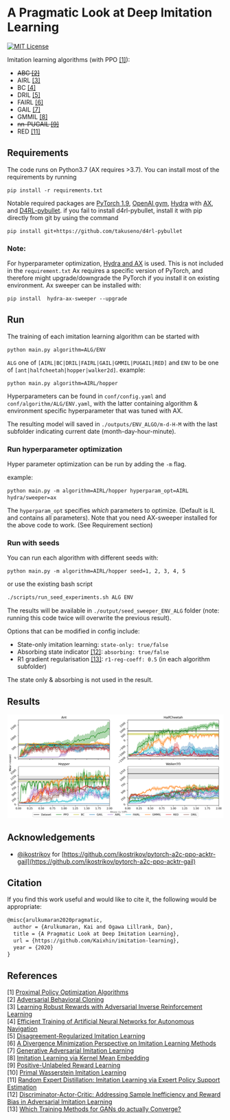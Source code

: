 A Pragmatic Look at Deep Imitation Learning
===========================================
[![MIT License](https://img.shields.io/badge/license-MIT-blue.svg)](LICENSE.md)

Imitation learning algorithms (with PPO [[1]](#references)):

- ~~ABC [[2]](#references)~~
- AIRL [[3]](#references)
- BC [[4]](#references)
- DRIL [[5]](#references)
- FAIRL [[6]](#references)
- GAIL [[7]](#references)
- GMMIL [[8]](#references)
- ~~nn-PUGAIL [[9]](#references)~~
- RED [[11]](#references)


Requirements
------------
The code runs on Python3.7 (AX requires >3.7). You can install most of the requirements by running 
```
pip install -r requirements.txt
```
Notable required packages are [PyTorch 1.9](https://pytorch.org/), [OpenAI gym](https://gym.openai.com/), [Hydra](https://hydra.cc/) with [AX](https://ax.dev/),  and [D4RL-pybullet](https://github.com/takuseno/d4rl-pybullet).
if you fail to install d4rl-pybullet, install it with pip directly from git by using the command 
```
pip install git+https://github.com/takuseno/d4rl-pybullet
```
### Note:
For hyperparameter optimization, [Hydra and AX](https://hydra.cc/docs/next/plugins/ax_sweeper/) is used. This is not included in the `requirement.txt` Ax requires a specific version of PyTorch, 
and therefore might upgrade/downgrade the PyTorch if you install it on existing environment. Ax sweeper can be installed with:
```
pip install  hydra-ax-sweeper --upgrade
```


Run
---
The training of each imitation learning algorithm can be started with 
```
python main.py algorithm=ALG/ENV
```
`ALG` one of `[AIRL|BC|DRIL|FAIRL|GAIL|GMMIL|PUGAIL|RED]` and `ENV` to be one of `[ant|halfcheetah|hopper|walker2d]`.
example:
```
python main.py algorithm=AIRL/hopper
```
Hyperparameters can be found in `conf/config.yaml` and `conf/algorithm/ALG/ENV.yaml`, 
with the latter containing algorithm & environment specific hyperparameter that was tuned with AX.

The resulting model will saved in `./outputs/ENV_ALGO/m-d-H-M` with the last subfolder indicating current date (month-day-hour-minute).

### Run hyperparameter optimization
Hyper parameter optimization can be run by adding the `-m` flag. 

example:
```
python main.py -m algorithm=AIRL/hopper hyperparam_opt=AIRL hydra/sweeper=ax
```
The `hyperparam_opt` specifies *which* parameters to optimize. (Default is IL and contains all parameters).
Note that you need AX-sweeper installed for the above code to work. (See Requirement section)
### Run with seeds
You can run each algorithm with different seeds with:
```
python main.py -m algorithm=AIRL/hopper seed=1, 2, 3, 4, 5 
```
or use the existing bash script
```bash
./scripts/run_seed_experiments.sh ALG ENV
```
The results will be available in `./output/seed_sweeper_ENV_ALG` folder (note: running this code twice will overwrite the previous result).

Options that can be modified in config include:

- State-only imitation learning: `state-only: true/false`
- Absorbing state indicator [[12]](#references): `absorbing: true/false`
- R1 gradient regularisation [[13]](#references): `r1-reg-coeff: 0.5` (in each algorithm subfolder)

The state only & absorbing is not used in the result.
 
Results
-------

![all_training_result](figures/result_fig.png) 

Acknowledgements
----------------

- [@ikostrikov](https://github.com/ikostrikov) for [https://github.com/ikostrikov/pytorch-a2c-ppo-acktr-gail](https://github.com/ikostrikov/pytorch-a2c-ppo-acktr-gail)

Citation
--------

If you find this work useful and would like to cite it, the following would be appropriate:

```
@misc{arulkumaran2020pragmatic,
  author = {Arulkumaran, Kai and Ogawa Lillrank, Dan},
  title = {A Pragmatic Look at Deep Imitation Learning},
  url = {https://github.com/Kaixhin/imitation-learning},
  year = {2020}
}
```

References
----------

[1] [Proximal Policy Optimization Algorithms](https://arxiv.org/abs/1707.06347)  
[2] [Adversarial Behavioral Cloning](https://www.tandfonline.com/doi/abs/10.1080/01691864.2020.1729237)  
[3] [Learning Robust Rewards with Adversarial Inverse Reinforcement Learning](https://arxiv.org/abs/1710.11248)  
[4] [Efficient Training of Artificial Neural Networks for Autonomous Navigation](https://www.mitpressjournals.org/doi/abs/10.1162/neco.1991.3.1.88?journalCode=neco)  
[5] [Disagreement-Regularized Imitation Learning](https://openreview.net/forum?id=rkgbYyHtwB)  
[6] [A Divergence Minimization Perspective on Imitation Learning Methods](https://arxiv.org/abs/1911.02256)  
[7] [Generative Adversarial Imitation Learning](https://arxiv.org/abs/1606.03476)  
[8] [Imitation Learning via Kernel Mean Embedding](https://www.aaai.org/ocs/index.php/AAAI/AAAI18/paper/viewPaper/16807)  
[9] [Positive-Unlabeled Reward Learning](https://arxiv.org/abs/1911.00459)  
[10] [Primal Wasserstein Imitation Learning](https://arxiv.org/abs/2006.04678)  
[11] [Random Expert Distillation: Imitation Learning via Expert Policy Support Estimation](https://arxiv.org/abs/1905.06750)  
[12] [Discriminator-Actor-Critic: Addressing Sample Inefficiency and Reward Bias in Adversarial Imitation Learning](https://arxiv.org/abs/1809.02925)  
[13] [Which Training Methods for GANs do actually Converge?](https://arxiv.org/abs/1801.04406)  
